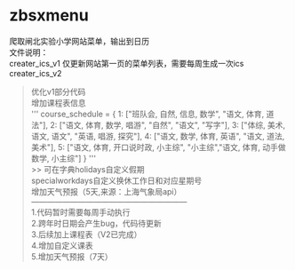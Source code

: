 # zbsxmenu
爬取闸北实验小学网站菜单，输出到日历  
 文件说明：      
 creater_ics_v1 仅更新网站第一页的菜单列表，需要每周生成一次ics    
 creater_ics_v2 
 > 优化v1部分代码  
   增加课程表信息  
  ''' 
    course_schedule = {
        1: ["班队会, 自然, 信息, 数学", "语文, 体育, 道法"],
        2: ["语文, 体育, 数学, 唱游", "自然", "语文", "写字"],
        3: ["体综, 美术, 语文, 语文", "英语, 唱游, 探究"],
        4: ["语文, 数学, 体育, 英语", "语文, 道法, 美术"],
        5: ["语文, 体育, 开口说时政, 小主综", "小主综","语文, 体育, 动手做数学, 小主综"]
    }
  '''  
	>> 可在字典holidays自定义假期  
	 specialworkdays自定义换休工作日和对应星期号  
    增加天气预报（5天,来源：上海气象局api）  
    ————————————————————      
 1.代码暂时需要每周手动执行  
 2.跨年时日期会产生bug，代码待更新  
 3.后续加上课程表（V2已完成）  
 4.增加自定义课表  
 5.增加天气预报（7天）  
